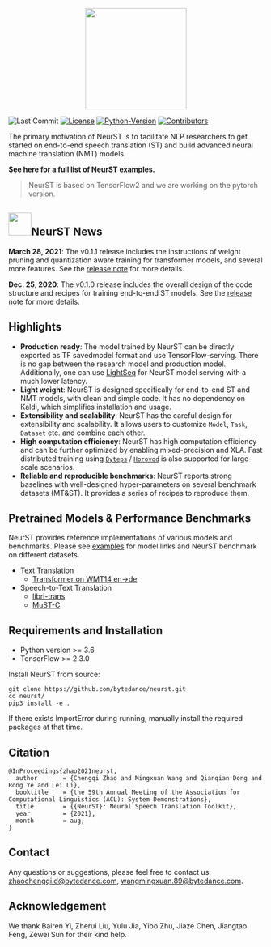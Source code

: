 <p align="center">
  <img src="http://sf3-ttcdn-tos.pstatp.com/obj/nlp-opensource/neurst/neurst_newlogo.png" height="200">
</p>

![Last Commit](https://img.shields.io/github/last-commit/bytedance/neurst)
[![License](https://img.shields.io/badge/License-Apache%202.0-brightgreen.svg)](https://opensource.org/licenses/Apache-2.0)
[![Python-Version](https://img.shields.io/badge/Python-3.6%7C3.7%7C3.8-brightgreen)](https://github.com/bytedance/neurst)
[![Contributors](https://img.shields.io/badge/contributions-welcome-brightgreen.svg?style=flat)](to_be_add)

The primary motivation of NeurST is to facilitate NLP researchers to get started on end-to-end speech translation (ST) and build advanced neural machine translation (NMT) models. 

**See [here](/examples) for a full list of NeurST examples.** 

> NeurST is based on TensorFlow2 and we are working on the pytorch version.

## <img src="http://sf3-ttcdn-tos.pstatp.com/obj/nlp-opensource/neurst/icon-for-new-9.jpg" width="45">NeurST News
**March 28, 2021**: The v0.1.1 release includes the instructions of weight pruning and quantization aware training for transformer models, and several more features. See the [release note](https://github.com/bytedance/neurst/releases/tag/v0.1.1) for more details.

**Dec. 25, 2020**: The v0.1.0 release includes the overall design of the code structure and recipes for training end-to-end ST models. See the [release note](https://github.com/bytedance/neurst/releases/tag/v0.1.0) for more details.


## Highlights

- **Production ready**: The model trained by NeurST can be directly exported as TF savedmodel format and use TensorFlow-serving. There is no gap between the research model and production model. Additionally, one can use [LightSeq](https://github.com/bytedance/lightseq) for NeurST model serving with a much lower latency.
- **Light weight**: NeurST is designed specifically for end-to-end ST and NMT models, with clean and simple code. It has no dependency on Kaldi, which simplifies installation and usage.
- **Extensibility and scalability**: NeurST has the careful design for extensibility and scalability. It allows users to customize `Model`, `Task`, `Dataset` etc. and combine each other.
- **High computation efficiency**: NeurST has high computation efficiency and can be further optimized by enabling mixed-precision and XLA. Fast distributed training using [`Byteps`](https://github.com/bytedance/byteps) / [`Horovod`](https://github.com/horovod/horovod) is also supported for large-scale scenarios.
- **Reliable and reproducible benchmarks**: NeurST reports strong baselines with well-designed hyper-parameters on several benchmark datasets (MT&ST). It provides a series of recipes to reproduce them. 


## Pretrained Models & Performance Benchmarks
NeurST provides reference implementations of various models and benchmarks. Please see [examples](/examples) for model links and NeurST benchmark on different datasets.

- Text Translation
    - [Transformer on WMT14 en->de](/examples/translation)
- Speech-to-Text Translation
    - [libri-trans](/examples/speech_to_text/augmented_librispeech)
    - [MuST-C](/examples/speech_to_text/must-c)


## Requirements and Installation

- Python version >= 3.6
- TensorFlow >= 2.3.0

Install NeurST from source:
```
git clone https://github.com/bytedance/neurst.git
cd neurst/
pip3 install -e .
```
If there exists ImportError during running, manually install the required packages at that time.

## Citation
```
@InProceedings{zhao2021neurst,
  author       = {Chengqi Zhao and Mingxuan Wang and Qianqian Dong and Rong Ye and Lei Li},
  booktitle    = {the 59th Annual Meeting of the Association for Computational Linguistics (ACL): System Demonstrations},
  title        = {{NeurST}: Neural Speech Translation Toolkit},
  year         = {2021},
  month        = aug,
}
```

## Contact
Any questions or suggestions, please feel free to contact us: [zhaochengqi.d@bytedance.com](mailto:zhaochengqi.d@bytedance.com), [wangmingxuan.89@bytedance.com](mailto:wangmingxuan.89@bytedance.com).

## Acknowledgement
We thank Bairen Yi, Zherui Liu, Yulu Jia, Yibo Zhu, Jiaze Chen, Jiangtao Feng, Zewei Sun for their kind help. 



